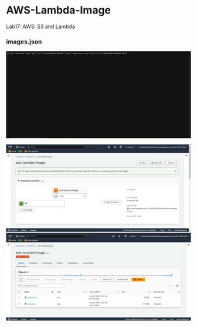 # AWS-Lambda-Image
Lab17: AWS: S3 and Lambda

### images.json
![images.json-photo](./pics/images.json-photo.png)

![photo](./pics/Screenshot-1.png)
![photo](./pics/Screenshot-2.png)
